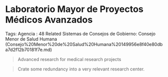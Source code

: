 # Laboratorio Mayor de Proyectos Médicos Avanzados

Tags: Agencia
: 48
Related Sistemas de Consejos de Gobierno: Consejo Menor de Salud Humana (Consejo%20Menor%20de%20Salud%20Humana%20149956e8f40e80dba7d2f12b70181f7e.md)

> Advanced research for medical research projects
> 

> Crate some redundancy into a very relevant research center.
>